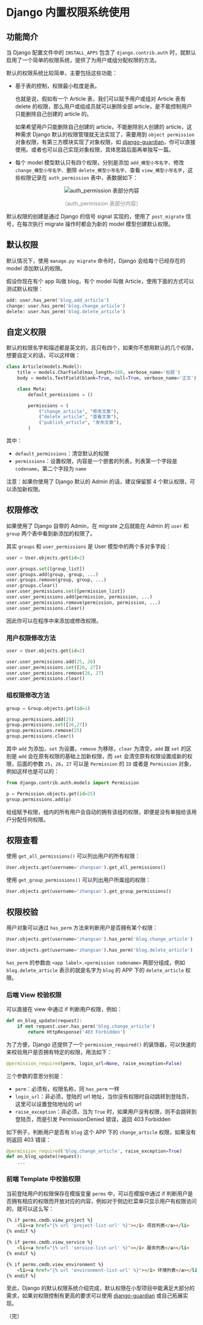 # Django 内置权限系统使用

## 功能简介

当 Django 配置文件中的 `INSTALL_APPS` 包含了 `django.contrib.auth` 时，就默认启用了一个简单的权限系统，提供了为用户或组分配权限的方法。

默认的权限系统比较简单，主要包括这些功能：

* 基于表的控制，权限最小粒度是表。

  也就是说，假如有一个 Article 表，我们可以赋予用户或组对 Article 表有 delete 的权限，那么用户或组成员就可以删除全部 article，是不能控制用户只能删除自己创建的 article 的。

  如果希望用户只能删除自己创建的 article，不能删除别人创建的 article，这种需求 Django 默认的权限管理就无法实现了，需要用到 `object permission` 对象权限，有第三方模块实现了对象权限，如 [django-guardian](https://github.com/django-guardian/django-guardian)，你可以直接使用。或者也可以自己实现对象权限，具体思路后面再单独写一篇。

* 每个 model 模型默认只有四个权限，分别是添加 `add_模型小写名字`、修改 `change_模型小写名字`、删除 `delete_模型小写名字`、查看 `view_模型小写名字`，这些权限记录在 `auth_permission` 表中，表数据如下：

<div style="text-align: center;">
  <img src="./assets/auth_permission-table.png" alt="auth_permission 表部分内容">
  <p style="text-align: center; color: #888;">（auth_permission 表部分内容）</p>
</div>

默认权限的创建是通过 Django 的信号 signal 实现的，使用了 `post_migrate` 信号，在每次执行 migrate 操作时都会为新的 model 模型创建默认权限。

## 默认权限

默认情况下，使用 `manage.py migrate` 命令时，Django 会给每个已经存在的 model 添加默认的权限。

假设你现在有个 app 叫做 blog，有个 model 叫做 Article，使用下面的方式可以测试默认权限：

```python
add: user.has_perm('blog.add_article')
change: user.has_perm('blog.change_article')
delete: user.has_perm('blog.delete_article')
```

## 自定义权限

默认的权限名字和描述都是英文的，且只有四个，如果你不想用默认的几个权限，想要自定义的话，可以这样做：

```python
class Article(models.Model):
    title = models.CharField(max_length=100, verbose_name='标题')
    body = models.TextField(blank=True, null=True, verbose_name='正文')

    class Meta:
        default_permissions = ()

        permissions = (
            ("change_article", "修改文章"),
            ("delete_article", "查看文章"),
            ("publish_article", "发布文章"),
        )
```

其中：

* `default_permissions`：清空默认的权限
* `permissions`：设置权限，内容是一个嵌套的列表，列表第一个字段是 `codename`，第二个字段为 `name`

注意：如果你使用了 Django 默认的 Admin 的话，建议保留那 4 个默认权限，可以添加新权限。

## 权限修改

如果使用了 Django 自带的 Admin，在 migrate 之后就能在 Admin 的 `user` 和 `group` 两个表中看到新添加的权限了。

其实 `groups` 和 `user_permissions` 是 User 模型中的两个多对多字段：

```python
user = User.objects.get(id=2)

user.groups.set([group_list])
user.groups.add(group, group, ...)
user.groups.remove(group, group, ...)
user.groups.clear()
user.user_permissions.set([permission_list])
user.user_permissions.add(permission, permission, ...)
user.user_permissions.remove(permission, permission, ...)
user.user_permissions.clear()
```

因此你可以在程序中来添加或修改权限。

### 用户权限修改方法

```python
user = User.objects.get(id=2)

user.user_permissions.add(25, 26)
user.user_permissions.set([26, 27])
user.user_permissions.remove(26, 27)
user.user_permissions.clear()
```

### 组权限修改方法

```python
group = Group.objects.get(id=1)

group.permissions.add(25)
group.permissions.set([26,27])
group.permissions.remove(25)
group.permissions.clear()
```

其中 `add` 为添加，`set` 为设置，`remove` 为移除，`clear` 为清空，`add` 跟 `set` 的区别是 `add` 会在原有权限的基础上加新权限，而 `set` 会清空原有权限设置成新的权限，后面的参数 `25`，`26`，`27` 可以是 `Permission` 的 `ID` 或者是 `Permission` 对象，例如这样也是可以的：

```python
from django.contrib.auth.models import Permission

p = Permission.objects.get(id=25)
group.permissions.add(p)
```

给组赋予权限，组内的所有用户会自动的拥有该组的权限，即便是没有单独给该用户分配任何权限。

## 权限查看

使用 `get_all_permissions()` 可以列出用户的所有权限：

```python
User.objects.get(username='zhangsan').get_all_permissions()
```

使用 `get_group_permissions()` 可以列出用户所属组的权限：

```python
User.objects.get(username='zhangsan').get_group_permissions()
```

## 权限校验

用户对象可以通过 `has_perm` 方法来判断用户是否拥有某个权限：

```python
User.objects.get(username='zhangsan').has_perm('blog.change_article')

User.objects.get(username='zhangsan').has_perm('blog.delete_article')
```

`has_perm` 的参数由 `<app label>.<permission codename>` 两部分组成，例如 `blog.delete_article` 表示的就是名字为 `blog` 的 APP 下的 `delete_article` 权限。

### 后端 View 校验权限

可以直接在 view 中通过 if 判断用户权限，例如：

```python
def on_blog_update(request):
    if not request.user.has_perm('blog.change_article')
        return HttpResponse('403 Forbidden')
```

为了方便，Django 还提供了一个 `permission_required()` 的装饰器，可以快速的来校验用户是否拥有特定的权限，用法如下：

```python
@permission_required(perm, login_url=None, raise_exception=False)
```

三个参数的意思分别是：

* `perm`：必须有，权限名称，同 `has_perm` 一样
* `login_url`：非必须，登陆的 url 地址，当你没有权限时自动跳转到登陆页，这里可以设置登陆地址的 url
* `raise_exception`：非必须，当为 `True` 时，如果用户没有权限，则不会跳转到登陆页，而是引发 PermissionDenied 错误，返回 403 Forbidden

如下例子，判断用户是否有 `blog` 这个 APP 下的 `change_article` 权限，如果没有则返回 403 错误：

```python
@permission_required('blog.change_article', raise_exception=True)
def on_blog_update(request):
    ...
```

### 前端 Template 中校验权限

当前登陆用户的权限保存在模版变量 `perms` 中，可以在模版中通过 if 判断用户是否拥有相应的权限而开放对应的内容，例如对于侧边栏菜单只显示用户有权限访问的，就可以这么写：

```html
{% if perms.cmdb.view_project %}
    <li><a href="{% url 'project-list-url' %}"></i> 项目列表</a></li>
{% endif %}

{% if perms.cmdb.view_service %}
    <li><a href="{% url 'service-list-url' %}"></i> 服务列表</a></li>
{% endif %}

{% if perms.cmdb.view_environment %}
    <li><a href="{% url 'environment-list-url' %}"></i> 环境列表</a></li>
{% endif %}
```

至此，Django 的默认权限系统介绍完成，默认权限在小型项目中能满足大部分的需求，如果对权限控制有更高的要求可以使用 [django-guardian](https://github.com/django-guardian/django-guardian) 或自己拓展实现。

（完）
